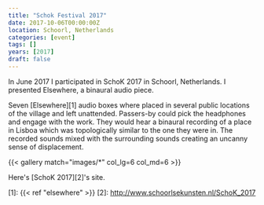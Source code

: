 ```yaml
---
title: "Schok Festival 2017"
date: 2017-10-06T00:00:00Z
location: Schoorl, Netherlands
categories: [event]
tags: []
years: [2017]
draft: false
---
```


In June 2017 I participated in SchoK 2017 in Schoorl, Netherlands. I presented Elsewhere, a binaural audio piece.
<!--more-->

Seven [Elsewhere][1] audio boxes where placed in several public locations of the village and left unattended. Passers-by could pick the headphones and engage with the work. They would hear a binaural recording of a place in Lisboa which was topologically similar to the one they were in. The recorded sounds mixed with the surrounding sounds creating an uncanny sense of displacement.

{{< gallery match="images/*" col_lg=6 col_md=6 >}}

Here's [SchoK 2017][2]'s site.

[1]: {{< ref "elsewhere" >}}
[2]: <http://www.schoorlsekunsten.nl/SchoK_2017>
